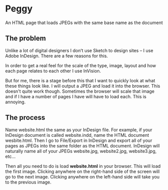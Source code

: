 # Peggy
An HTML page that loads JPEGs with the same base name as the document

## The problem
Unlike a lot of digital designers I donʻt use Sketch to design sites – I use Adobe InDesign. There are a few reasons for this. 

In order to get a real feel for the scale of the type, image, layout and how each page relates to each other I use InVision.

But for me, there is a stage before this that I want to quickly look at what these things look like. <!-- For me InVision is for close to first draft.--> I will output a JPEG and load it into the browser. This doesn't quite work though. Sometimes the browser will scale that image and if I have a number of pages I have will have to load each. This is annoying.

## The process
Name website.html the same as your InDesign file. For example, if your InDesign document is called website.indd, name the HTML document wesbite.html. Then I go to File/Export in InDesign and export all of your pages as JPEGs into the same folder as the HTML document. InDesign will naturally name all of your JPEGs website.jpg, website2.jpg, website3.jpg, etc...

Then all you need to do is load **website.html** in your browser. This will load the first image. Clicking anywhere on the right-hand side of the screen will go to the next image. Clicking anywhere on the left-hand side will take you to the previous image.